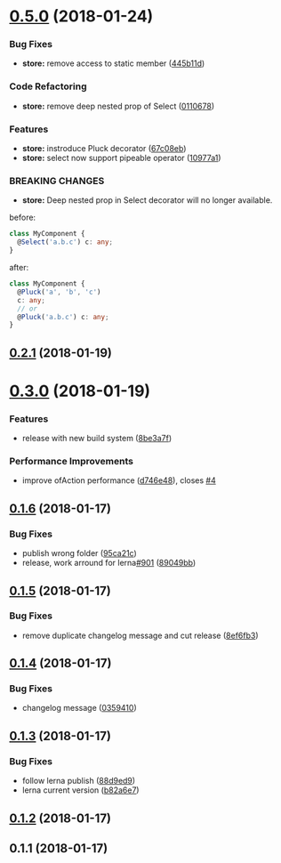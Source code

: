 <a name="0.5.0"></a>

# [0.5.0](https://github.com/sandangel/ngrx-utils/compare/v0.2.1...v0.5.0) (2018-01-24)

### Bug Fixes

* **store:** remove access to static member ([445b11d](https://github.com/sandangel/ngrx-utils/commit/445b11d))

### Code Refactoring

* **store:** remove deep nested prop of Select ([0110678](https://github.com/sandangel/ngrx-utils/commit/0110678))

### Features

* **store:** instroduce Pluck decorator ([67c08eb](https://github.com/sandangel/ngrx-utils/commit/67c08eb))
* **store:** select now support pipeable operator ([10977a1](https://github.com/sandangel/ngrx-utils/commit/10977a1))

### BREAKING CHANGES

* **store:** Deep nested prop in Select decorator will no longer available.

before:

```typescript
class MyComponent {
  @Select('a.b.c') c: any;
}
```

after:

```typescript
class MyComponent {
  @Pluck('a', 'b', 'c')
  c: any;
  // or
  @Pluck('a.b.c') c: any;
}
```

<a name="0.2.1"></a>

## [0.2.1](https://github.com/sandangel/ngrx-utils/compare/v0.3.0...v0.2.1) (2018-01-19)

<a name="0.3.0"></a>

# [0.3.0](https://github.com/sandangel/ngrx-utils/compare/v0.1.6...v0.3.0) (2018-01-19)

### Features

* release with new build system ([8be3a7f](https://github.com/sandangel/ngrx-utils/commit/8be3a7f))

### Performance Improvements

* improve ofAction performance ([d746e48](https://github.com/sandangel/ngrx-utils/commit/d746e48)), closes [#4](https://github.com/sandangel/ngrx-utils/issues/4)

<a name="0.1.6"></a>

## [0.1.6](https://github.com/sandangel/ngrx-utils/compare/v0.1.5...v0.1.6) (2018-01-17)

### Bug Fixes

* publish wrong folder ([95ca21c](https://github.com/sandangel/ngrx-utils/commit/95ca21c))
* release, work arround for lerna[#901](https://github.com/sandangel/ngrx-utils/issues/901) ([89049bb](https://github.com/sandangel/ngrx-utils/commit/89049bb))

<a name="0.1.5"></a>

## [0.1.5](https://github.com/sandangel/ngrx-utils/compare/v0.1.4...v0.1.5) (2018-01-17)

### Bug Fixes

* remove duplicate changelog message and cut release ([8ef6fb3](https://github.com/sandangel/ngrx-utils/commit/8ef6fb3))

<a name="0.1.4"></a>

## [0.1.4](https://github.com/sandangel/ngrx-utils/compare/v0.1.3...v0.1.4) (2018-01-17)

### Bug Fixes

* changelog message ([0359410](https://github.com/sandangel/ngrx-utils/commit/0359410))

<a name="0.1.3"></a>

## [0.1.3](https://github.com/sandangel/ngrx-utils/compare/v0.1.2...v0.1.3) (2018-01-17)

### Bug Fixes

* follow lerna publish ([88d9ed9](https://github.com/sandangel/ngrx-utils/commit/88d9ed9))
* lerna current version ([b82a6e7](https://github.com/sandangel/ngrx-utils/commit/b82a6e7))

<a name="0.1.2"></a>

## [0.1.2](https://github.com/sandangel/ngrx-utils/compare/v0.1.1...v0.1.2) (2018-01-17)

<a name="0.1.1"></a>

## 0.1.1 (2018-01-17)
